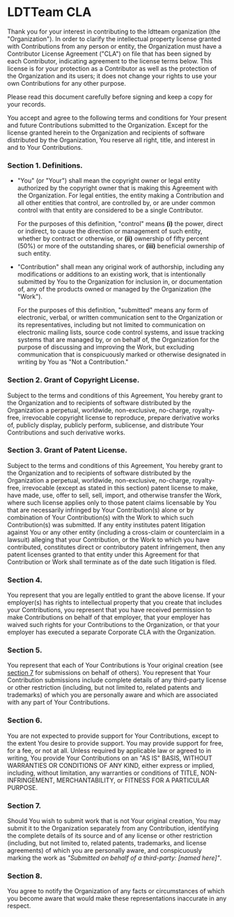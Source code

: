 # LDTTeam CLA

Thank you for your interest in contributing to the ldtteam organization (the "Organization"). In order to clarify the intellectual property license granted with Contributions from any person or entity, the Organization must have a Contributor License Agreement ("CLA") on file that has been signed by each Contributor, indicating agreement to the license terms below. This license is for your protection as a Contributor as well as the protection of the Organization and its users; it does not change your rights to use your own Contributions for any other purpose. 

Please read this document carefully before signing and keep a copy for your records.

You accept and agree to the following terms and conditions for Your present and future Contributions submitted to the Organization. Except for the license granted herein to the Organization and recipients of software distributed by the Organization, You reserve all right, title, and interest in and to Your Contributions.

### Section 1. Definitions.
 * "You" (or "Your") shall mean the copyright owner or legal entity authorized by the copyright owner that is making this Agreement with the Organization. For legal entities, the entity making a Contribution and all other entities that control, are controlled by, or are under common control with that entity are considered to be a single Contributor. 

   For the purposes of this definition, "control" means **(i)** the power, direct or indirect, to cause the direction or management of such entity, whether by contract or otherwise, or **(ii)** ownership of fifty percent (50%) or more of the outstanding shares, or **(iii)** beneficial ownership of such entity. 
 
 * "Contribution" shall mean any original work of authorship, including any modifications or additions to an existing work, that is intentionally submitted by You to the Organization for inclusion in, or documentation of, any of the products owned or managed by the Organization (the "Work"). 

   For the purposes of this definition, "submitted" means any form of electronic, verbal, or written communication sent to the Organization or its representatives, including but not limited to communication on electronic mailing lists, source code control systems, and issue tracking systems that are managed by, or on behalf of, the Organization for the purpose of discussing and improving the Work, but excluding communication that is conspicuously marked or otherwise designated in writing by You as "Not a Contribution."
 
### Section 2. Grant of Copyright License.
Subject to the terms and conditions of this Agreement, You hereby grant to the Organization and to recipients of software distributed by the Organization a perpetual, worldwide, non-exclusive, no-charge, royalty-free, irrevocable copyright license to reproduce, prepare derivative works of, publicly display, publicly perform, sublicense, and distribute Your Contributions and such derivative works.

### Section 3. Grant of Patent License.
Subject to the terms and conditions of this Agreement, You hereby grant to the Organization and to recipients of software distributed by the Organization a perpetual, worldwide, non-exclusive, no-charge, royalty-free, irrevocable (except as stated in this section) patent license to make, have made, use, offer to sell, sell, import, and otherwise transfer the Work, where such license applies only to those patent claims licensable by You that are necessarily infringed by Your Contribution(s) alone or by combination of Your Contribution(s) with the Work to which such Contribution(s) was submitted. If any entity institutes patent litigation against You or any other entity (including a cross-claim or counterclaim in a lawsuit) alleging that your Contribution, or the Work to which you have contributed, constitutes direct or contributory patent infringement, then any patent licenses granted to that entity under this Agreement for that Contribution or Work shall terminate as of the date such litigation is filed.

### Section 4.
You represent that you are legally entitled to grant the above license. If your employer(s) has rights to intellectual property that you create that includes your Contributions, you represent that you have received permission to make Contributions on behalf of that employer, that your employer has waived such rights for your Contributions to the Organization, or that your employer has executed a separate Corporate CLA with the Organization.

### Section 5.
You represent that each of Your Contributions is Your original creation (see [section 7](#section-7) for submissions on behalf of others). You represent that Your Contribution submissions include complete details of any third-party license or other restriction (including, but not limited to, related patents and trademarks) of which you are personally aware and which are associated with any part of Your Contributions.

### Section 6.
You are not expected to provide support for Your Contributions, except to the extent You desire to provide support. You may provide support for free, for a fee, or not at all. Unless required by applicable law or agreed to in writing, You provide Your Contributions on an "AS IS" BASIS, WITHOUT WARRANTIES OR CONDITIONS OF ANY KIND, either express or implied, including, without limitation, any warranties or conditions of TITLE, NON- INFRINGEMENT, MERCHANTABILITY, or FITNESS FOR A PARTICULAR PURPOSE.

### Section 7. 
Should You wish to submit work that is not Your original creation, You may submit it to the Organization separately from any Contribution, identifying the complete details of its source and of any license or other restriction (including, but not limited to, related patents, trademarks, and license agreements) of which you are personally aware, and conspicuously marking the work as _"Submitted on behalf of a third-party: [named here]"_.

### Section 8. 
You agree to notify the Organization of any facts or circumstances of which you become aware that would make these representations inaccurate in any respect.
